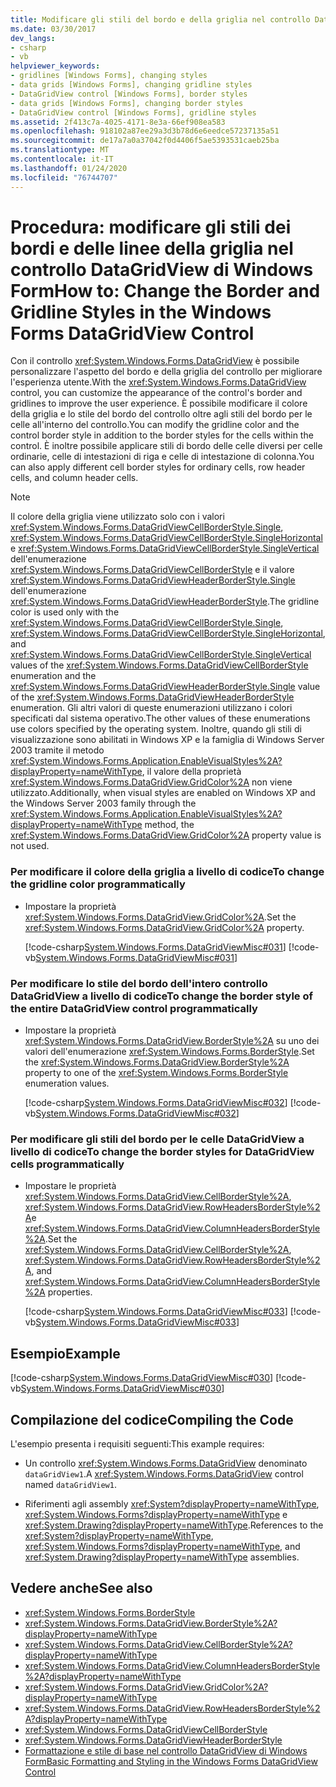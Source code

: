 ```yaml
---
title: Modificare gli stili del bordo e della griglia nel controllo DataGridView
ms.date: 03/30/2017
dev_langs:
- csharp
- vb
helpviewer_keywords:
- gridlines [Windows Forms], changing styles
- data grids [Windows Forms], changing gridline styles
- DataGridView control [Windows Forms], border styles
- data grids [Windows Forms], changing border styles
- DataGridView control [Windows Forms], gridline styles
ms.assetid: 2f413c7a-4025-4171-8e3a-66ef908ea583
ms.openlocfilehash: 918102a87ee29a3d3b78d6e6eedce57237135a51
ms.sourcegitcommit: de17a7a0a37042f0d4406f5ae5393531caeb25ba
ms.translationtype: MT
ms.contentlocale: it-IT
ms.lasthandoff: 01/24/2020
ms.locfileid: "76744707"
---
```

# <a name="how-to-change-the-border-and-gridline-styles-in-the-windows-forms-datagridview-control"></a><span data-ttu-id="cd96e-102">Procedura: modificare gli stili dei bordi e delle linee della griglia nel controllo DataGridView di Windows Form</span><span class="sxs-lookup"><span data-stu-id="cd96e-102">How to: Change the Border and Gridline Styles in the Windows Forms DataGridView Control</span></span>
<span data-ttu-id="cd96e-103">Con il controllo <xref:System.Windows.Forms.DataGridView> è possibile personalizzare l'aspetto del bordo e della griglia del controllo per migliorare l'esperienza utente.</span><span class="sxs-lookup"><span data-stu-id="cd96e-103">With the <xref:System.Windows.Forms.DataGridView> control, you can customize the appearance of the control's border and gridlines to improve the user experience.</span></span> <span data-ttu-id="cd96e-104">È possibile modificare il colore della griglia e lo stile del bordo del controllo oltre agli stili del bordo per le celle all'interno del controllo.</span><span class="sxs-lookup"><span data-stu-id="cd96e-104">You can modify the gridline color and the control border style in addition to the border styles for the cells within the control.</span></span> <span data-ttu-id="cd96e-105">È inoltre possibile applicare stili di bordo delle celle diversi per celle ordinarie, celle di intestazioni di riga e celle di intestazione di colonna.</span><span class="sxs-lookup"><span data-stu-id="cd96e-105">You can also apply different cell border styles for ordinary cells, row header cells, and column header cells.</span></span>  
  
> [!NOTE]
> <span data-ttu-id="cd96e-106">Il colore della griglia viene utilizzato solo con i valori <xref:System.Windows.Forms.DataGridViewCellBorderStyle.Single>, <xref:System.Windows.Forms.DataGridViewCellBorderStyle.SingleHorizontal>e <xref:System.Windows.Forms.DataGridViewCellBorderStyle.SingleVertical> dell'enumerazione <xref:System.Windows.Forms.DataGridViewCellBorderStyle> e il valore <xref:System.Windows.Forms.DataGridViewHeaderBorderStyle.Single> dell'enumerazione <xref:System.Windows.Forms.DataGridViewHeaderBorderStyle>.</span><span class="sxs-lookup"><span data-stu-id="cd96e-106">The gridline color is used only with the <xref:System.Windows.Forms.DataGridViewCellBorderStyle.Single>, <xref:System.Windows.Forms.DataGridViewCellBorderStyle.SingleHorizontal>, and <xref:System.Windows.Forms.DataGridViewCellBorderStyle.SingleVertical> values of the <xref:System.Windows.Forms.DataGridViewCellBorderStyle> enumeration and the <xref:System.Windows.Forms.DataGridViewHeaderBorderStyle.Single> value of the <xref:System.Windows.Forms.DataGridViewHeaderBorderStyle> enumeration.</span></span> <span data-ttu-id="cd96e-107">Gli altri valori di queste enumerazioni utilizzano i colori specificati dal sistema operativo.</span><span class="sxs-lookup"><span data-stu-id="cd96e-107">The other values of these enumerations use colors specified by the operating system.</span></span> <span data-ttu-id="cd96e-108">Inoltre, quando gli stili di visualizzazione sono abilitati in Windows XP e la famiglia di Windows Server 2003 tramite il metodo <xref:System.Windows.Forms.Application.EnableVisualStyles%2A?displayProperty=nameWithType>, il valore della proprietà <xref:System.Windows.Forms.DataGridView.GridColor%2A> non viene utilizzato.</span><span class="sxs-lookup"><span data-stu-id="cd96e-108">Additionally, when visual styles are enabled on Windows XP and the Windows Server 2003 family through the <xref:System.Windows.Forms.Application.EnableVisualStyles%2A?displayProperty=nameWithType> method, the <xref:System.Windows.Forms.DataGridView.GridColor%2A> property value is not used.</span></span>  
  
### <a name="to-change-the-gridline-color-programmatically"></a><span data-ttu-id="cd96e-109">Per modificare il colore della griglia a livello di codice</span><span class="sxs-lookup"><span data-stu-id="cd96e-109">To change the gridline color programmatically</span></span>  
  
- <span data-ttu-id="cd96e-110">Impostare la proprietà <xref:System.Windows.Forms.DataGridView.GridColor%2A>.</span><span class="sxs-lookup"><span data-stu-id="cd96e-110">Set the <xref:System.Windows.Forms.DataGridView.GridColor%2A> property.</span></span>  
  
     [!code-csharp[System.Windows.Forms.DataGridViewMisc#031](~/samples/snippets/csharp/VS_Snippets_Winforms/System.Windows.Forms.DataGridViewMisc/CS/datagridviewmisc.cs#031)]
     [!code-vb[System.Windows.Forms.DataGridViewMisc#031](~/samples/snippets/visualbasic/VS_Snippets_Winforms/System.Windows.Forms.DataGridViewMisc/VB/datagridviewmisc.vb#031)]  
  
### <a name="to-change-the-border-style-of-the-entire-datagridview-control-programmatically"></a><span data-ttu-id="cd96e-111">Per modificare lo stile del bordo dell'intero controllo DataGridView a livello di codice</span><span class="sxs-lookup"><span data-stu-id="cd96e-111">To change the border style of the entire DataGridView control programmatically</span></span>  
  
- <span data-ttu-id="cd96e-112">Impostare la proprietà <xref:System.Windows.Forms.DataGridView.BorderStyle%2A> su uno dei valori dell'enumerazione <xref:System.Windows.Forms.BorderStyle>.</span><span class="sxs-lookup"><span data-stu-id="cd96e-112">Set the <xref:System.Windows.Forms.DataGridView.BorderStyle%2A> property to one of the <xref:System.Windows.Forms.BorderStyle> enumeration values.</span></span>  
  
     [!code-csharp[System.Windows.Forms.DataGridViewMisc#032](~/samples/snippets/csharp/VS_Snippets_Winforms/System.Windows.Forms.DataGridViewMisc/CS/datagridviewmisc.cs#032)]
     [!code-vb[System.Windows.Forms.DataGridViewMisc#032](~/samples/snippets/visualbasic/VS_Snippets_Winforms/System.Windows.Forms.DataGridViewMisc/VB/datagridviewmisc.vb#032)]  
  
### <a name="to-change-the-border-styles-for-datagridview-cells-programmatically"></a><span data-ttu-id="cd96e-113">Per modificare gli stili del bordo per le celle DataGridView a livello di codice</span><span class="sxs-lookup"><span data-stu-id="cd96e-113">To change the border styles for DataGridView cells programmatically</span></span>  
  
- <span data-ttu-id="cd96e-114">Impostare le proprietà <xref:System.Windows.Forms.DataGridView.CellBorderStyle%2A>, <xref:System.Windows.Forms.DataGridView.RowHeadersBorderStyle%2A>e <xref:System.Windows.Forms.DataGridView.ColumnHeadersBorderStyle%2A>.</span><span class="sxs-lookup"><span data-stu-id="cd96e-114">Set the <xref:System.Windows.Forms.DataGridView.CellBorderStyle%2A>, <xref:System.Windows.Forms.DataGridView.RowHeadersBorderStyle%2A>, and <xref:System.Windows.Forms.DataGridView.ColumnHeadersBorderStyle%2A> properties.</span></span>  
  
     [!code-csharp[System.Windows.Forms.DataGridViewMisc#033](~/samples/snippets/csharp/VS_Snippets_Winforms/System.Windows.Forms.DataGridViewMisc/CS/datagridviewmisc.cs#033)]
     [!code-vb[System.Windows.Forms.DataGridViewMisc#033](~/samples/snippets/visualbasic/VS_Snippets_Winforms/System.Windows.Forms.DataGridViewMisc/VB/datagridviewmisc.vb#033)]  
  
## <a name="example"></a><span data-ttu-id="cd96e-115">Esempio</span><span class="sxs-lookup"><span data-stu-id="cd96e-115">Example</span></span>  
 [!code-csharp[System.Windows.Forms.DataGridViewMisc#030](~/samples/snippets/csharp/VS_Snippets_Winforms/System.Windows.Forms.DataGridViewMisc/CS/datagridviewmisc.cs#030)]
 [!code-vb[System.Windows.Forms.DataGridViewMisc#030](~/samples/snippets/visualbasic/VS_Snippets_Winforms/System.Windows.Forms.DataGridViewMisc/VB/datagridviewmisc.vb#030)]  
  
## <a name="compiling-the-code"></a><span data-ttu-id="cd96e-116">Compilazione del codice</span><span class="sxs-lookup"><span data-stu-id="cd96e-116">Compiling the Code</span></span>  
 <span data-ttu-id="cd96e-117">L'esempio presenta i requisiti seguenti:</span><span class="sxs-lookup"><span data-stu-id="cd96e-117">This example requires:</span></span>  
  
- <span data-ttu-id="cd96e-118">Un controllo <xref:System.Windows.Forms.DataGridView> denominato `dataGridView1`.</span><span class="sxs-lookup"><span data-stu-id="cd96e-118">A <xref:System.Windows.Forms.DataGridView> control named `dataGridView1`.</span></span>  
  
- <span data-ttu-id="cd96e-119">Riferimenti agli assembly <xref:System?displayProperty=nameWithType>, <xref:System.Windows.Forms?displayProperty=nameWithType> e <xref:System.Drawing?displayProperty=nameWithType>.</span><span class="sxs-lookup"><span data-stu-id="cd96e-119">References to the <xref:System?displayProperty=nameWithType>, <xref:System.Windows.Forms?displayProperty=nameWithType>, and <xref:System.Drawing?displayProperty=nameWithType> assemblies.</span></span>  
  
## <a name="see-also"></a><span data-ttu-id="cd96e-120">Vedere anche</span><span class="sxs-lookup"><span data-stu-id="cd96e-120">See also</span></span>

- <xref:System.Windows.Forms.BorderStyle>
- <xref:System.Windows.Forms.DataGridView.BorderStyle%2A?displayProperty=nameWithType>
- <xref:System.Windows.Forms.DataGridView.CellBorderStyle%2A?displayProperty=nameWithType>
- <xref:System.Windows.Forms.DataGridView.ColumnHeadersBorderStyle%2A?displayProperty=nameWithType>
- <xref:System.Windows.Forms.DataGridView.GridColor%2A?displayProperty=nameWithType>
- <xref:System.Windows.Forms.DataGridView.RowHeadersBorderStyle%2A?displayProperty=nameWithType>
- <xref:System.Windows.Forms.DataGridViewCellBorderStyle>
- <xref:System.Windows.Forms.DataGridViewHeaderBorderStyle>
- [<span data-ttu-id="cd96e-121">Formattazione e stile di base nel controllo DataGridView di Windows Form</span><span class="sxs-lookup"><span data-stu-id="cd96e-121">Basic Formatting and Styling in the Windows Forms DataGridView Control</span></span>](basic-formatting-and-styling-in-the-windows-forms-datagridview-control.md)
